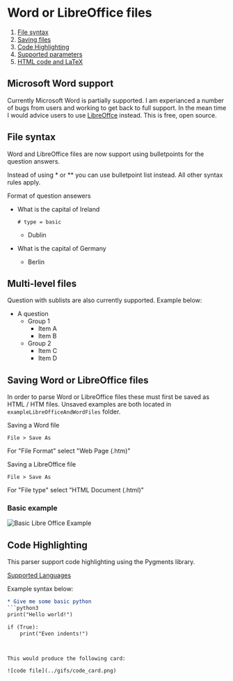 
# Word or LibreOffice files

1. [File syntax](#File-syntax) 
2. [Saving files](#Saving-Word-or-LibreOffice-files) 
3. [Code Highlighting](#code-highlighting)
4. [Supported parameters](https://github.com/c-okelly/org_to_anki/blob/master/documentation/orgReadme.md#Supported-parameters)
5. [HTML code and LaTeX](https://github.com/c-okelly/org_to_anki/blob/master/documentation/orgReadme.md#html-code-and-latex)

## Microsoft Word support

Currently Microsoft Word is partially supported. I am experianced a number of bugs from users and working to get back to full support. In the mean time I would advice users to use [LibreOffce](https://www.libreoffice.org/) instead. This is free, open source.


## File syntax

Word and LibreOffice files are now support using bulletpoints for the question answers.

Instead of using * or ** you can use bulletpoint list instead. All other syntax rules apply.

Format of question ansewers

* What is the capital of Ireland

	`# type = basic`
	* Dublin
* What is the capital of Germany
	* Berlin
	
## Multi-level files

Question with sublists are also currently supported. Example below:

* A question
	* Group 1
		* Item A
		* Item B
	* Group 2
		* Item C
		* Item D


## Saving Word or LibreOffice files 

In order to parse Word or LibreOffice files these must first be saved as HTML / HTM files. Unsaved examples are both located in `exampleLibreOfficeAndWordFiles` folder.

Saving a Word file
```
File > Save As
```
For "File Format" select "Web Page (.htm)"

Saving a LibreOffice file
```
File > Save As
```
For "File type" select "HTML Document (.html)"

### Basic example

![Basic Libre Office Example](../gifs/Basic_LibreOffice_Example.gif)

## Code Highlighting

This parser support code highlighting using the Pygments library.

[Supported Languages](http://pygments.org/languages/)

Example syntax below:

```org
* Give me some basic python
```python3
print("Hello world!")

if (True):
    print("Even indents!")
```
```


This would produce the following card:

![code file](../gifs/code_card.png)

